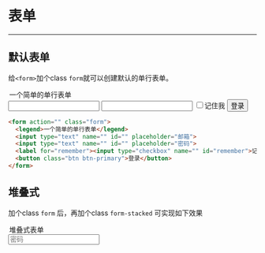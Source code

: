 # 表单
--------------------------

## 默认表单
给`<form>`加个class `form`就可以创建默认的单行表单。

<form action="" class="form">
  <legend>一个简单的单行表单</legend>
  <input type="text" name="" id="" hint="邮箱">
  <input type="text" name="" id="" hint="密码">
  <label for="remember"><input type="checkbox" name="" id="remember">记住我</label>
  <button class="btn btn-primary">登录</button>
</form>

``` html
<form action="" class="form">
  <legend>一个简单的单行表单</legend>
  <input type="text" name="" id="" placeholder="邮箱">
  <input type="text" name="" id="" placeholder="密码">
  <label for="remember"><input type="checkbox" name="" id="remember">记住我</label>
  <button class="btn btn-primary">登录</button>
</form>
```

## 堆叠式

加个class `form` 后，再加个class `form-stacked` 可实现如下效果

<form action="" class="form form-stacked">
    <legend>堆叠式表单</legend>
    <input type="text" name="" id="" placeholder="密码">
</form>
